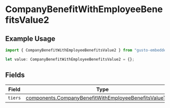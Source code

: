 # CompanyBenefitWithEmployeeBenefitsValue2

## Example Usage

```typescript
import { CompanyBenefitWithEmployeeBenefitsValue2 } from "gusto-embedded/models/components";

let value: CompanyBenefitWithEmployeeBenefitsValue2 = {};
```

## Fields

| Field                                                                                                                                | Type                                                                                                                                 | Required                                                                                                                             | Description                                                                                                                          |
| ------------------------------------------------------------------------------------------------------------------------------------ | ------------------------------------------------------------------------------------------------------------------------------------ | ------------------------------------------------------------------------------------------------------------------------------------ | ------------------------------------------------------------------------------------------------------------------------------------ |
| `tiers`                                                                                                                              | [components.CompanyBenefitWithEmployeeBenefitsValueTiers](../../models/components/companybenefitwithemployeebenefitsvaluetiers.md)[] | :heavy_minus_sign:                                                                                                                   | N/A                                                                                                                                  |